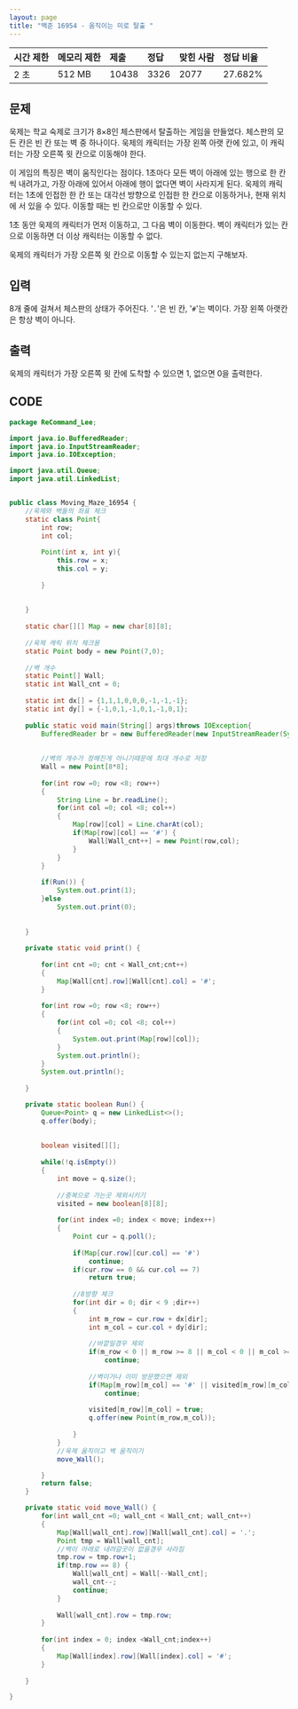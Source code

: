 ```yaml
---
layout: page
title: "백준 16954 - 움직이는 미로 탈출 "
---
```



| 시간 제한 | 메모리 제한 | 제출  | 정답 | 맞힌 사람 | 정답 비율 |
| :-------- | :---------- | :---- | :--- | :-------- | :-------- |
| 2 초      | 512 MB      | 10438 | 3326 | 2077      | 27.682%   |

## 문제

욱제는 학교 숙제로 크기가 8×8인 체스판에서 탈출하는 게임을 만들었다. 체스판의 모든 칸은 빈 칸 또는 벽 중 하나이다. 욱제의 캐릭터는 가장 왼쪽 아랫 칸에 있고, 이 캐릭터는 가장 오른쪽 윗 칸으로 이동해야 한다.

이 게임의 특징은 벽이 움직인다는 점이다. 1초마다 모든 벽이 아래에 있는 행으로 한 칸씩 내려가고, 가장 아래에 있어서 아래에 행이 없다면 벽이 사라지게 된다. 욱제의 캐릭터는 1초에 인접한 한 칸 또는 대각선 방향으로 인접한 한 칸으로 이동하거나, 현재 위치에 서 있을 수 있다. 이동할 때는 빈 칸으로만 이동할 수 있다.

1초 동안 욱제의 캐릭터가 먼저 이동하고, 그 다음 벽이 이동한다. 벽이 캐릭터가 있는 칸으로 이동하면 더 이상 캐릭터는 이동할 수 없다.

욱제의 캐릭터가 가장 오른쪽 윗 칸으로 이동할 수 있는지 없는지 구해보자.

## 입력

8개 줄에 걸쳐서 체스판의 상태가 주어진다. '`.`'은 빈 칸, '`#`'는 벽이다. 가장 왼쪽 아랫칸은 항상 벽이 아니다.

## 출력

욱제의 캐릭터가 가장 오른쪽 윗 칸에 도착할 수 있으면 1, 없으면 0을 출력한다.





## CODE

```java
package ReCommand_Lee;

import java.io.BufferedReader;
import java.io.InputStreamReader;
import java.io.IOException;

import java.util.Queue;
import java.util.LinkedList;


public class Moving_Maze_16954 {
	//욱제와 벽들의 좌표 체크
	static class Point{
		int row;
		int col;
		
		Point(int x, int y){
			this.row = x;
			this.col = y;
			
		}
		
		
	}
	
	static char[][] Map = new char[8][8];
	
	//욱제 캐릭 위치 체크용
	static Point body = new Point(7,0);
	
	//벽 개수
	static Point[] Wall;
	static int Wall_cnt = 0;
	
	static int dx[] = {1,1,1,0,0,0,-1,-1,-1};
	static int dy[] = {-1,0,1,-1,0,1,-1,0,1};
	
	public static void main(String[] args)throws IOException{
		BufferedReader br = new BufferedReader(new InputStreamReader(System.in));
		
		
		//벽의 개수가 정해진게 아니기때문에 최대 개수로 저장
		Wall = new Point[8*8];
		
		for(int row =0; row <8; row++)
		{
			String Line = br.readLine();
			for(int col =0; col <8; col++)
			{
				Map[row][col] = Line.charAt(col);
				if(Map[row][col] == '#') {
					Wall[Wall_cnt++] = new Point(row,col);
				}
			}
		}
		
		if(Run()) {
			System.out.print(1);
		}else
			System.out.print(0);
		
		
	}
	
	private static void print() {
		
		for(int cnt =0; cnt < Wall_cnt;cnt++)
		{
			Map[Wall[cnt].row][Wall[cnt].col] = '#';
		}
		
		for(int row =0; row <8; row++)
		{
			for(int col =0; col <8; col++)
			{
				System.out.print(Map[row][col]);
			}
			System.out.println();
		}
		System.out.println();
		
	}

	private static boolean Run() {
		Queue<Point> q = new LinkedList<>();
		q.offer(body);
		
		
		boolean visited[][];
		
		while(!q.isEmpty())
		{
			int move = q.size();
			
			//중복으로 가는곳 제외시키기
			visited = new boolean[8][8];
			
			for(int index =0; index < move; index++)
			{
				Point cur = q.poll();
				
				if(Map[cur.row][cur.col] == '#')
					continue;
				if(cur.row == 0 && cur.col == 7)
					return true;
				
				//8방향 체크
				for(int dir = 0; dir < 9 ;dir++)
				{
					int m_row = cur.row + dx[dir];
					int m_col = cur.col + dy[dir];
					
					//바깥일경우 제외
					if(m_row < 0 || m_row >= 8 || m_col < 0 || m_col >= 8)
						continue;
					
					//벽이거나 이미 방문했으면 제외
					if(Map[m_row][m_col] == '#' || visited[m_row][m_col])
						continue;
					
					visited[m_row][m_col] = true;
					q.offer(new Point(m_row,m_col)); 
					
				}
			}
			//욱제 움직이고 벽 움직이기
			move_Wall();

		}
		return false;
	}

	private static void move_Wall() {
		for(int wall_cnt =0; wall_cnt < Wall_cnt; wall_cnt++)
		{
			Map[Wall[wall_cnt].row][Wall[wall_cnt].col] = '.';
			Point tmp = Wall[wall_cnt];
			//벽이 아래로 내려갈곳이 없을경우 사라짐
			tmp.row = tmp.row+1;
			if(tmp.row == 8) {
				Wall[wall_cnt] = Wall[--Wall_cnt];
				wall_cnt--;
				continue;
			}
			
			Wall[wall_cnt].row = tmp.row;
		}
		
		for(int index = 0; index <Wall_cnt;index++)
		{
			Map[Wall[index].row][Wall[index].col] = '#'; 
		}
		
	}

}

```
